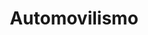 ﻿---
title: "Automovilismo"
permalink: periodes_708.html
layout: periode
sidebar: periodes
pares:
  - -4:
    title: "Deportes"

fills:
  - 711:
    title: "Formula 1"

jocsPrincipals:
  - title: "Street Illegal"
    bggId: 3921
    dataInici: 
    dataFi: 

  - title: "Thunder Alley"
    bggId: 108906
    dataInici: 
    dataFi: 

jocsEscenaris:
  - title: "Rallyman"
    bggId: 60435
    dataInici: 
    dataFi: 

  - title: "Daytona 500"
    bggId: 631
    dataInici: 
    dataFi: 

  - title: "Automobiles"
    bggId: 180680
    dataInici: 
    dataFi: 

  - title: "Mille Bornes"
    bggId: 590
    dataInici: 
    dataFi: 

jocsEpoca:
jocsEpocaEscenaris:
---
